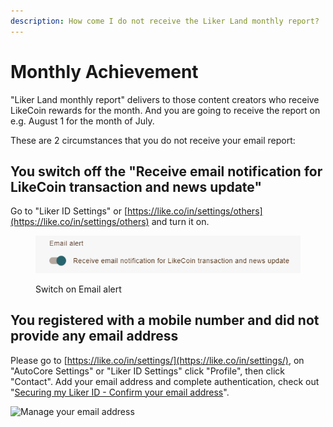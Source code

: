 ```yaml
---
description: How come I do not receive the Liker Land monthly report?
---
```


# Monthly Achievement

"Liker Land monthly report" delivers to those content creators who receive LikeCoin rewards for the month. And you are going to receive the report on e.g. August 1 for the month of July.

These are 2 circumstances that you do not receive your email report:

## You switch off the "Receive email notification for LikeCoin transaction and news update"

Go to "Liker ID Settings" or [https://like.co/in/settings/others](https://like.co/in/settings/others) and turn it on.

<figure><img src="../../.gitbook/assets/monthly-report-email-setting-button-en.png" alt=""><figcaption><p>Switch on Email alert</p></figcaption></figure>

## You registered with a mobile number and did not provide any email address

Please go to [https://like.co/in/settings/](https://like.co/in/settings/), on "AutoCore Settings" or "Liker ID Settings" click "Profile", then click "Contact". Add your email address and complete authentication, check out "[Securing my Liker ID - Confirm your email address](../liker-id/register/verifying-email-address.md#confirm-your-email-address)".

![Manage your email address](../../.gitbook/assets/monthly-report-email-setting-en.png)
